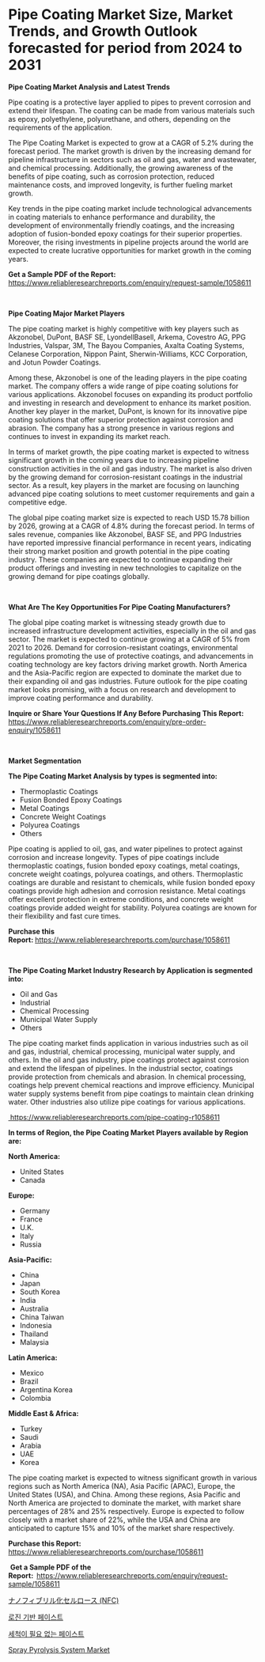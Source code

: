 <p><h1>Pipe Coating Market Size, Market Trends, and Growth Outlook forecasted for period from 2024 to 2031</h1></p><p><strong>Pipe Coating Market Analysis and Latest Trends</strong></p>
<p><p>Pipe coating is a protective layer applied to pipes to prevent corrosion and extend their lifespan. The coating can be made from various materials such as epoxy, polyethylene, polyurethane, and others, depending on the requirements of the application.</p><p>The Pipe Coating Market is expected to grow at a CAGR of 5.2% during the forecast period. The market growth is driven by the increasing demand for pipeline infrastructure in sectors such as oil and gas, water and wastewater, and chemical processing. Additionally, the growing awareness of the benefits of pipe coating, such as corrosion protection, reduced maintenance costs, and improved longevity, is further fueling market growth.</p><p>Key trends in the pipe coating market include technological advancements in coating materials to enhance performance and durability, the development of environmentally friendly coatings, and the increasing adoption of fusion-bonded epoxy coatings for their superior properties. Moreover, the rising investments in pipeline projects around the world are expected to create lucrative opportunities for market growth in the coming years.</p></p>
<p><strong>Get a Sample PDF of the Report:&nbsp;</strong> <a href="https://www.reliableresearchreports.com/enquiry/request-sample/1058611">https://www.reliableresearchreports.com/enquiry/request-sample/1058611</a></p>
<p>&nbsp;</p>
<p><strong>Pipe Coating Major Market Players</strong></p>
<p><p>The pipe coating market is highly competitive with key players such as Akzonobel, DuPont, BASF SE, LyondellBasell, Arkema, Covestro AG, PPG Industries, Valspar, 3M, The Bayou Companies, Axalta Coating Systems, Celanese Corporation, Nippon Paint, Sherwin-Williams, KCC Corporation, and Jotun Powder Coatings. </p><p>Among these, Akzonobel is one of the leading players in the pipe coating market. The company offers a wide range of pipe coating solutions for various applications. Akzonobel focuses on expanding its product portfolio and investing in research and development to enhance its market position. Another key player in the market, DuPont, is known for its innovative pipe coating solutions that offer superior protection against corrosion and abrasion. The company has a strong presence in various regions and continues to invest in expanding its market reach.</p><p>In terms of market growth, the pipe coating market is expected to witness significant growth in the coming years due to increasing pipeline construction activities in the oil and gas industry. The market is also driven by the growing demand for corrosion-resistant coatings in the industrial sector. As a result, key players in the market are focusing on launching advanced pipe coating solutions to meet customer requirements and gain a competitive edge.</p><p>The global pipe coating market size is expected to reach USD 15.78 billion by 2026, growing at a CAGR of 4.8% during the forecast period. In terms of sales revenue, companies like Akzonobel, BASF SE, and PPG Industries have reported impressive financial performance in recent years, indicating their strong market position and growth potential in the pipe coating industry. These companies are expected to continue expanding their product offerings and investing in new technologies to capitalize on the growing demand for pipe coatings globally.</p></p>
<p>&nbsp;</p>
<p><strong>What Are The Key Opportunities For Pipe Coating Manufacturers?</strong></p>
<p><p>The global pipe coating market is witnessing steady growth due to increased infrastructure development activities, especially in the oil and gas sector. The market is expected to continue growing at a CAGR of 5% from 2021 to 2026. Demand for corrosion-resistant coatings, environmental regulations promoting the use of protective coatings, and advancements in coating technology are key factors driving market growth. North America and the Asia-Pacific region are expected to dominate the market due to their expanding oil and gas industries. Future outlook for the pipe coating market looks promising, with a focus on research and development to improve coating performance and durability.</p></p>
<p><strong>Inquire or Share Your Questions If Any Before Purchasing This Report:</strong> <a href="https://www.reliableresearchreports.com/enquiry/pre-order-enquiry/1058611">https://www.reliableresearchreports.com/enquiry/pre-order-enquiry/1058611</a></p>
<p>&nbsp;</p>
<p><strong>Market Segmentation</strong></p>
<p><strong>The Pipe Coating Market Analysis by types is segmented into:</strong></p>
<p><ul><li>Thermoplastic Coatings</li><li>Fusion Bonded Epoxy Coatings</li><li>Metal Coatings</li><li>Concrete Weight Coatings</li><li>Polyurea Coatings</li><li>Others</li></ul></p>
<p><p>Pipe coating is applied to oil, gas, and water pipelines to protect against corrosion and increase longevity. Types of pipe coatings include thermoplastic coatings, fusion bonded epoxy coatings, metal coatings, concrete weight coatings, polyurea coatings, and others. Thermoplastic coatings are durable and resistant to chemicals, while fusion bonded epoxy coatings provide high adhesion and corrosion resistance. Metal coatings offer excellent protection in extreme conditions, and concrete weight coatings provide added weight for stability. Polyurea coatings are known for their flexibility and fast cure times.</p></p>
<p><strong>Purchase this Report:&nbsp;</strong><a href="https://www.reliableresearchreports.com/purchase/1058611">https://www.reliableresearchreports.com/purchase/1058611</a></p>
<p>&nbsp;</p>
<p><strong>The Pipe Coating Market Industry Research by Application is segmented into:</strong></p>
<p><ul><li>Oil and Gas</li><li>Industrial</li><li>Chemical Processing</li><li>Municipal Water Supply</li><li>Others</li></ul></p>
<p><p>The pipe coating market finds application in various industries such as oil and gas, industrial, chemical processing, municipal water supply, and others. In the oil and gas industry, pipe coatings protect against corrosion and extend the lifespan of pipelines. In the industrial sector, coatings provide protection from chemicals and abrasion. In chemical processing, coatings help prevent chemical reactions and improve efficiency. Municipal water supply systems benefit from pipe coatings to maintain clean drinking water. Other industries also utilize pipe coatings for various applications.</p></p>
<p><a href="https://www.reliableresearchreports.com/pipe-coating-r1058611">&nbsp;https://www.reliableresearchreports.com/pipe-coating-r1058611</a></p>
<p><strong>In terms of Region, the Pipe Coating Market Players available by Region are:</strong></p>
<p>
    <p> <strong> North America: </strong>
        <ul>
            <li>United States</li>
            <li>Canada</li>
        </ul>
        </p> 
    <p> <strong> Europe: </strong>
        <ul>
            <li>Germany</li>
            <li>France</li>
            <li>U.K.</li>
            <li>Italy</li>
            <li>Russia</li>
        </ul>
        </p> 
    <p> <strong> Asia-Pacific: </strong>
        <ul>
            <li>China</li>
            <li>Japan</li>
            <li>South Korea</li>
            <li>India</li>
            <li>Australia</li>
            <li>China Taiwan</li>
            <li>Indonesia</li>
            <li>Thailand</li>
            <li>Malaysia</li>
        </ul>
        </p> 
    <p> <strong> Latin America: </strong>
        <ul>
            <li>Mexico</li>
            <li>Brazil</li>
            <li>Argentina Korea</li>
            <li>Colombia</li>
        </ul>
        </p> 
    <p> <strong> Middle East & Africa: </strong>
        <ul>
            <li>Turkey</li>
            <li>Saudi</li>
            <li>Arabia</li>
            <li>UAE</li>
            <li>Korea</li>
        </ul>
    </p>
    </p>
<p><p>The pipe coating market is expected to witness significant growth in various regions such as North America (NA), Asia Pacific (APAC), Europe, the United States (USA), and China. Among these regions, Asia Pacific and North America are projected to dominate the market, with market share percentages of 28% and 25% respectively. Europe is expected to follow closely with a market share of 22%, while the USA and China are anticipated to capture 15% and 10% of the market share respectively.</p></p>
<p><strong>Purchase this Report: </strong><a href="https://www.reliableresearchreports.com/purchase/1058611">https://www.reliableresearchreports.com/purchase/1058611</a></p>
<p>&nbsp;<strong>Get a Sample PDF of the Report:&nbsp;&nbsp;</strong><a href="https://www.reliableresearchreports.com/enquiry/request-sample/1058611">https://www.reliableresearchreports.com/enquiry/request-sample/1058611</a></p>
<p><strong></strong></p>
<p><p><a href="https://github.com/mreklxf44233/Market-Research-Report-List-2/blob/main/5779144135390.md">ナノフィブリル化セルロース (NFC)</a></p><p><a href="https://medium.com/@thanhlieme24/2024%EB%85%84%EB%B6%80%ED%84%B0-2031%EB%85%84%EA%B9%8C%EC%A7%80%EC%9D%98-%EB%A1%9C%EC%8B%A0-%EB%B2%A0%EC%9D%B4%EC%8A%A4-%ED%8E%98%EC%9D%B4%EC%8A%A4%ED%8A%B8-%EC%8B%9C%EC%9E%A5-%EC%A0%90%EC%9C%A0%EC%9C%A8%EA%B3%BC-%EA%B2%BD%EC%9F%81-%ED%92%8D%EA%B2%BD%EC%97%90-%EB%8C%80%ED%95%9C-%ED%86%B5%EC%B0%B0%EB%A0%A5-47f793d0f597">로진 기반 페이스트</a></p><p><a href="https://medium.com/@thanhlieme24/%EB%85%B8-%ED%81%B4%EB%A6%B0-%ED%8C%8C%EC%8A%A4%ED%8B%B0-%EC%8B%9C%EC%9E%A5-%EA%B7%9C%EB%AA%A8-%EB%B0%8F-%EC%A0%90%EC%9C%A0%EC%9C%A8-%EB%B6%84%EC%84%9D-%EC%84%B1%EC%9E%A5-%ED%8A%B8%EB%A0%8C%EB%93%9C-%EB%B0%8F-%EC%98%88%EC%B8%A1-2024%EB%85%84-2031%EB%85%84-ae8e013b1caf">세척이 필요 없는 페이스트</a></p><p><a href="https://issuu.com/reportprime-2/docs/spray-pyrolysis-system-market-size-2030.pptx">Spray Pyrolysis System Market</a></p></p>